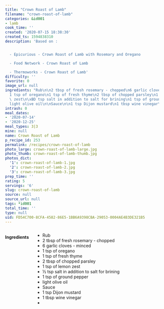 ```yaml
---
title: "Crown Roast of Lamb"
filename: "crown-roast-of-lamb"
categories: &id001
- lamb
cook_time: ''
created: '2020-07-15 18:38:30'
created_ts: 1594838310
description: 'Based on :


  - Epicurious - Crown Roast of Lamb with Rosemary and Oregano

  - Food Network - Crown Roast of Lamb

  - Thermoworks - Crown Roast of Lamb'
difficulty: ''
favorite: 0
image_url: null
ingredients: "Rub\n\n2 tbsp of fresh rosemary - chopped\n6 garlic cloves - minced\n\
  1 tsp of oregano\n1 tsp of fresh thyme\n2 tbsp of chopped parsley\n1 tsp of lemon\
  \ zest\n\xBD tsp salt in addition to salt for brining\n1 tsp of ground pepper\n\
  light olive oil\n\nSauce\n\n1 tsp Dijon mustard\n1 tbsp wine vinegar\n"
intrash: 0
meal_dates:
- '2020-07-14'
- '2020-12-25'
meal_types: 3|3
mine: null
name: Crown Roast of Lamb
p_recipe_id: 253
permalink: /recipes/crown-roast-of-lamb
photo_large: crown-roast-of-lamb-large.jpg
photo_thumb: crown-roast-of-lamb-thumb.jpg
photos_dict:
  '1': crown-roast-of-lamb-1.jpg
  '2': crown-roast-of-lamb-2.jpg
  '3': crown-roast-of-lamb-3.jpg
prep_time: ''
rating: 5
servings: '6'
slug: crown-roast-of-lamb
source: null
source_url: null
tags: *id001
total_time: ''
type: null
uid: FD54C700-8CFA-4582-86E5-1BB6A9398CBA-29053-0004AE4B3DE321B5
---
```

<div class="large-8 medium-7 columns" id="writeup">	</div><!-- #writeup -->
</div><!-- #row-one -->
<div class="row" id="row-two">	<div class="medium-4 small-5 columns" id="ingredients"><h4>Ingredients</h4><div class="box box-ingredients content"><ul>
<li>Rub</li>
<li>2 tbsp of fresh rosemary - chopped</li>
<li>6 garlic cloves - minced</li>
<li>1 tsp of oregano</li>
<li>1 tsp of fresh thyme</li>
<li>2 tbsp of chopped parsley</li>
<li>1 tsp of lemon zest</li>
<li>½ tsp salt in addition to salt for brining</li>
<li>1 tsp of ground pepper</li>
<li>light olive oil</li>
<li>Sauce</li>
<li>1 tsp Dijon mustard</li>
<li>1 tbsp wine vinegar</li>
<li></li>
</ul>
</div>	</div>	<div class="medium-6 small-7 columns" id="directions">	</div>